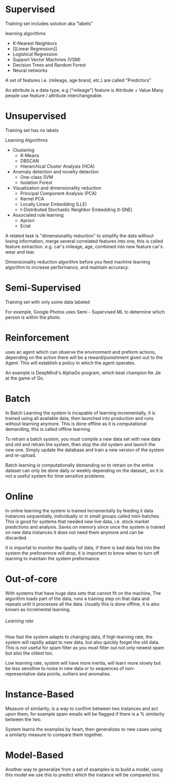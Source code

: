 # Supervised 
Training set includes solution aka "labels"

learning algorithms 
- K-Nearest Neighbors
- [[Linear Regression]] 
- Logistical Regression
- Support Vector Machines (VSM)
- Decision Trees and Random Forest
- Neural networks

A set of features i.e. (mileage, age brand, etc.) are called "Predictors"

An attribute is a data type, e.g ("mileage")
feature is Attribute + Value 
Many people use feature / attribute interchangeable. 


# Unsupervised

Training set has no labels

Learning Algorithms
- Clustering
	- K-Means
	- DBSCAN
	- Hierarchical Cluster Analysis (HCA)
- Anomaly detection and novelty detection
	- One-class SVM
	- Isolation Forest
- Visualization and dimensionality reduction
	- Principal Component Analysis (PCA)
	- Kernel PCA
	- Locally Linear Embedding (LLE)
	- t-Distributed Stochastic Neighbor Embedding (t-SNE)
- Associated rule learning
	- Apriori
	- Eclat

A related task is "dimensionality reduction" to simplify the data without losing information, merge several correlated features into one, this is called feature extraction. e.g. car's mileage, age, combined into new feature car's wear and tear. 

Dimensionality reduction algorithm before you feed machine learning algorithm to increase performance, and maintain accuracy. 


# Semi-Supervised 
Training set with only some data labeled 

For example, Google Photos uses Semi - Supervised ML to determine which person is within the photo. 

# Reinforcement 
uses an agent which can observe the environment and preform actions, depending on the action there will be a reward/punishment given out to the Agent. This will establish a policy in which the agent operates.

An example is DeepMind's AlphaGo program, which beat champion Ke Jie at the game of Go. 


# Batch
In Batch Learning the system is incapable of learning incrementally, it is trained using all available data, then launched into production and runs without learning anymore. This is done offline as it is computational demanding, this is  called offline learning. 

To retrain a batch system, you must compile a new data set with new data and old and retrain the system, then stop the old system and launch the new one. Simply update the database and train a new version of the system and re-upload. 

Batch learning is computationally demanding so to retrain on the entire dataset can only be done daily or weekly depending on the dataset,, so it is not a useful system for time sensitive problems. 

# Online
In online learning the system is trained incrementally by feeding it data instances sequentially, individually or in small groups called mini-batches. This is good for systems that needed new live data, i.e. stock market predictions and analysis. Saves on memory since once the system is trained on new data instances it does not need them anymore and can be discarded. 

It is importat to monitor the quality of data, if there is bad data fed into the system the preforamnce will drop, it is important to know when to turn off learning to maintain the system preformance. 

# Out-of-core 
With systems that have huge data sets that cannot fit on the machine, The algorithm loads part of the data, runs a training step on that data and repeats until it processes all the data. Usually this is done offline, it is also known as incremental learning. 

###### Learning rate
How fast the system adapts to changing data, if high learning rate, the system will rapidly adapt to new data, but also quickly forget the old data. This is not useful for spam filter as you must filter out not only newest spam but also the oldest too.

Low learning rate, system will have more inertia, will learn more slowly but be less sensitive to noise in new data or to sequences of non-representative data points, outliers and anomalies. 

# Instance-Based 
Measure of similarity, is a way to confirm between two instances and act upon them, for example spam emails will be flagged if there is a % similarity between the two. 

System learns the examples by heart, then generalizes to new cases using a similarty measure to compare them together. 

# Model-Based
Another way to generalize from a set of examples is to build a model, using this model we use this to predict which the instance will be compared too. 